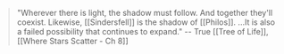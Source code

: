 > "Wherever there is light, the shadow must follow. And together they'll coexist. Likewise, [[Sindersfell]] is the shadow of [[Philos]]. ...It is also a failed possibility that continues to expand."
> -- True [[Tree of Life]], [[Where Stars Scatter - Ch 8]]